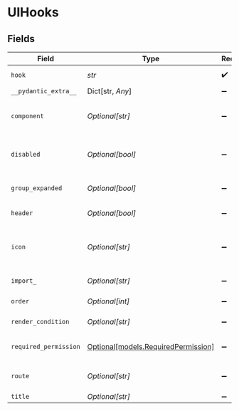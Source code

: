 # UIHooks


## Fields

| Field                                                                  | Type                                                                   | Required                                                               | Description                                                            | Example                                                                |
| ---------------------------------------------------------------------- | ---------------------------------------------------------------------- | ---------------------------------------------------------------------- | ---------------------------------------------------------------------- | ---------------------------------------------------------------------- |
| `hook`                                                                 | *str*                                                                  | :heavy_check_mark:                                                     | name of the hook to use                                                | EntityDetailsV2:Tab                                                    |
| `__pydantic_extra__`                                                   | Dict[str, *Any*]                                                       | :heavy_minus_sign:                                                     | N/A                                                                    |                                                                        |
| `component`                                                            | *Optional[str]*                                                        | :heavy_minus_sign:                                                     | the component to be dynamically loaded                                 | PricingItems                                                           |
| `disabled`                                                             | *Optional[bool]*                                                       | :heavy_minus_sign:                                                     | Whether capability should be disabled                                  |                                                                        |
| `group_expanded`                                                       | *Optional[bool]*                                                       | :heavy_minus_sign:                                                     | Sets the group expand/collapse default state                           |                                                                        |
| `header`                                                               | *Optional[bool]*                                                       | :heavy_minus_sign:                                                     | Specific to Activity pilot                                             |                                                                        |
| `icon`                                                                 | *Optional[str]*                                                        | :heavy_minus_sign:                                                     | Preview icon name(As in Base elements) for the capability              | email                                                                  |
| `import_`                                                              | *Optional[str]*                                                        | :heavy_minus_sign:                                                     | package to be imported                                                 | @epilot360/notes                                                       |
| `order`                                                                | *Optional[int]*                                                        | :heavy_minus_sign:                                                     | render order (ascending)                                               | 10                                                                     |
| `render_condition`                                                     | *Optional[str]*                                                        | :heavy_minus_sign:                                                     | N/A                                                                    | _is_composite_price = "false"                                          |
| `required_permission`                                                  | [Optional[models.RequiredPermission]](../models/requiredpermission.md) | :heavy_minus_sign:                                                     | Require a permission to display UI hook                                |                                                                        |
| `route`                                                                | *Optional[str]*                                                        | :heavy_minus_sign:                                                     | route for specified capability                                         | notes                                                                  |
| `title`                                                                | *Optional[str]*                                                        | :heavy_minus_sign:                                                     | N/A                                                                    | Notes                                                                  |
